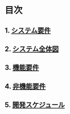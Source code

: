# 目次
## 1. [システム要件](要求定義_システム要件.md)
## 2. [システム全体図](システム全体図.md)
## 3. [機能要件](要求定義_機能要件.md)
## 4. [非機能要件](要求定義_非機能要件.md)
## 5. [開発スケジュール](要求定義_開発スケジュール.md)